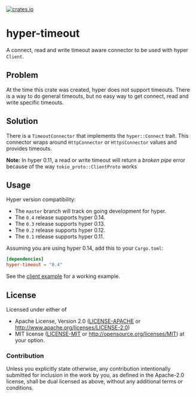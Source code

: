 [![crates.io](https://img.shields.io/crates/v/hyper-timeout.svg)](https://crates.io/crates/hyper-timeout)

# hyper-timeout

A connect, read and write timeout aware connector to be used with hyper `Client`.

## Problem

At the time this crate was created, hyper does not support timeouts. There is a way to do general timeouts, but no easy way to get connect, read and write specific timeouts.

## Solution

There is a `TimeoutConnector` that implements the `hyper::Connect` trait. This connector wraps around `HttpConnector` or `HttpsConnector` values and provides timeouts.

**Note:** In hyper 0.11, a read or write timeout will return a _broken pipe_ error because of the way `tokio_proto::ClientProto` works

## Usage

Hyper version compatibility:

* The `master` branch will track on going development for hyper.
* The `0.4` release supports hyper 0.14.
* The `0.3` release supports hyper 0.13.
* The `0.2` release supports hyper 0.12.
* The `0.1` release supports hyper 0.11.

Assuming you are using hyper 0.14, add this to your `Cargo.toml`:

```toml
[dependencies]
hyper-timeout = "0.4"
```

See the [client example](./examples/client.rs) for a working example.

## License

Licensed under either of
 * Apache License, Version 2.0 ([LICENSE-APACHE](LICENSE-APACHE) or http://www.apache.org/licenses/LICENSE-2.0)
 * MIT license ([LICENSE-MIT](LICENSE-MIT) or http://opensource.org/licenses/MIT)
at your option.

### Contribution

Unless you explicitly state otherwise, any contribution intentionally submitted
for inclusion in the work by you, as defined in the Apache-2.0 license, shall be dual licensed as above, without any
additional terms or conditions.
